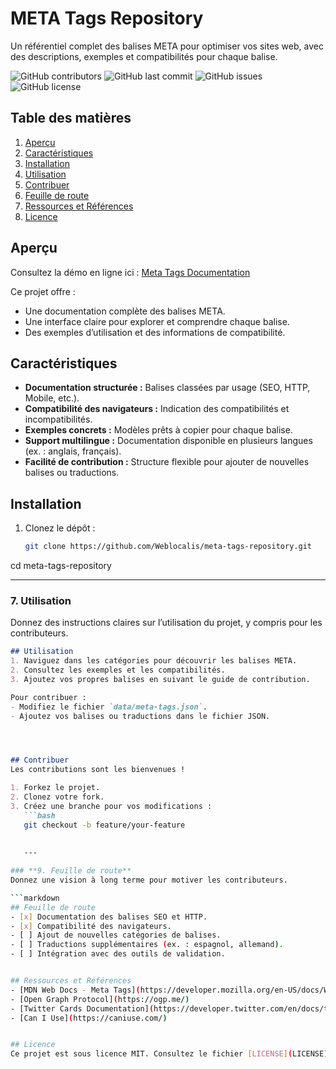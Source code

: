 # META Tags Repository
Un référentiel complet des balises META pour optimiser vos sites web, avec des descriptions, exemples et compatibilités pour chaque balise.

![GitHub contributors](https://img.shields.io/github/contributors/Weblocalis/meta-tags-repository)
![GitHub last commit](https://img.shields.io/github/last-commit/Weblocalis/meta-tags-repository)
![GitHub issues](https://img.shields.io/github/issues/Weblocalis/meta-tags-repository)
![GitHub license](https://img.shields.io/github/license/Weblocalis/meta-tags-repository)

## Table des matières
1. [Aperçu](#aperçu)
2. [Caractéristiques](#caractéristiques)
3. [Installation](#installation)
4. [Utilisation](#utilisation)
5. [Contribuer](#contribuer)
6. [Feuille de route](#feuille-de-route)
7. [Ressources et Références](#ressources-et-références)
8. [Licence](#licence)

## Aperçu
Consultez la démo en ligne ici : [Meta Tags Documentation](https://weblocalis.github.io/meta-tags-repository/)

Ce projet offre :
- Une documentation complète des balises META.
- Une interface claire pour explorer et comprendre chaque balise.
- Des exemples d’utilisation et des informations de compatibilité.

## Caractéristiques
- **Documentation structurée :** Balises classées par usage (SEO, HTTP, Mobile, etc.).
- **Compatibilité des navigateurs :** Indication des compatibilités et incompatibilités.
- **Exemples concrets :** Modèles prêts à copier pour chaque balise.
- **Support multilingue :** Documentation disponible en plusieurs langues (ex. : anglais, français).
- **Facilité de contribution :** Structure flexible pour ajouter de nouvelles balises ou traductions.


## Installation
1. Clonez le dépôt :
   ```bash
   git clone https://github.com/Weblocalis/meta-tags-repository.git
cd meta-tags-repository


---

### **7. Utilisation**
Donnez des instructions claires sur l’utilisation du projet, y compris pour les contributeurs.

```markdown
## Utilisation
1. Naviguez dans les catégories pour découvrir les balises META.
2. Consultez les exemples et les compatibilités.
3. Ajoutez vos propres balises en suivant le guide de contribution.

Pour contribuer :
- Modifiez le fichier `data/meta-tags.json`.
- Ajoutez vos balises ou traductions dans le fichier JSON.




## Contribuer
Les contributions sont les bienvenues !

1. Forkez le projet.
2. Clonez votre fork.
3. Créez une branche pour vos modifications :
   ```bash
   git checkout -b feature/your-feature
   
   
   ---

### **9. Feuille de route**
Donnez une vision à long terme pour motiver les contributeurs.

```markdown
## Feuille de route
- [x] Documentation des balises SEO et HTTP.
- [x] Compatibilité des navigateurs.
- [ ] Ajout de nouvelles catégories de balises.
- [ ] Traductions supplémentaires (ex. : espagnol, allemand).
- [ ] Intégration avec des outils de validation.


## Ressources et Références
- [MDN Web Docs - Meta Tags](https://developer.mozilla.org/en-US/docs/Web/HTML/Element/meta)
- [Open Graph Protocol](https://ogp.me/)
- [Twitter Cards Documentation](https://developer.twitter.com/en/docs/twitter-for-websites/cards/overview/abouts-cards)
- [Can I Use](https://caniuse.com/)


## Licence
Ce projet est sous licence MIT. Consultez le fichier [LICENSE](LICENSE) pour plus d’informations.